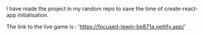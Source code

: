 I have made the project in my random repo to save the time of create-react-app initialisation.

The link to the live game is : 'https://focused-lewin-be871a.netlify.app/'